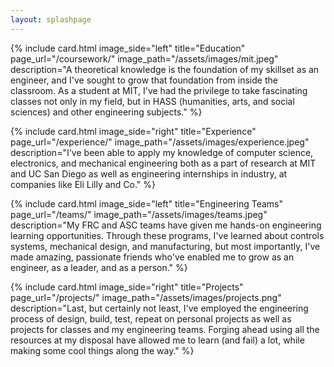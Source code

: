```yaml
---
layout: splashpage
---
```


{% include card.html
    image_side="left"
    title="Education"
    page_url="/coursework/"
    image_path="/assets/images/mit.jpeg"
    description="A theoretical knowledge is the foundation of my skillset as an engineer, and I've sought to grow that foundation from inside the classroom. As a student at MIT, I've had the privilege to take fascinating classes not only in my field, but in HASS (humanities, arts, and social sciences) and other engineering subjects." %}

{% include card.html
    image_side="right"
    title="Experience"
    page_url="/experience/"
    image_path="/assets/images/experience.jpeg"
    description="I've been able to apply my knowledge of computer science, electronics, and mechanical engineering both as a part of research at MIT and UC San Diego as well as engineering internships in industry, at companies like Eli Lilly and Co." %}

{% include card.html
    image_side="left"
    title="Engineering Teams"
    page_url="/teams/"
    image_path="/assets/images/teams.jpeg"
    description="My FRC and ASC teams have given me hands-on engineering learning opportunities. Through these programs, I've learned about controls systems, mechanical design, and manufacturing, but most importantly, I've made amazing, passionate friends who've enabled me to grow as an engineer, as a leader, and as a person." %}

{% include card.html
    image_side="right"
    title="Projects"
    page_url="/projects/"
    image_path="/assets/images/projects.png"
    description="Last, but certainly not least, I've employed the engineering process of design, build, test, repeat on personal projects as well as projects for classes and my engineering teams. Forging ahead using all the resources at my disposal have allowed me to learn (and fail) a lot, while making some cool things along the way." %}